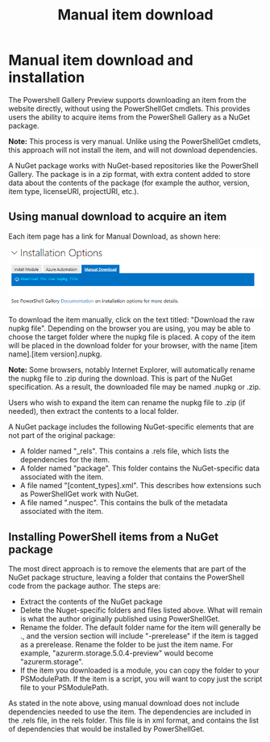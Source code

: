 ﻿---
ms.date:  06/26/18
contributor:  JKeithB
keywords:  gallery,powershell,psgallery
title:  Manual item download 
---
# Manual item download and installation

The Powershell Gallery Preview supports downloading an item from the website directly, without using the PowerShellGet cmdlets. This provides users the ability to acquire items from the PowerShell Gallery as a NuGet package. 

__Note:__ This process is very manual. Unlike using the PowerShellGet cmdlets, this approach will not install the item, and will not download dependencies. 

A NuGet package works with NuGet-based repositories like the PowerShell Gallery. The package is in a zip format, with extra content added to store data about the contents of the package (for example the author, version, item type, licenseURI, projectURI, etc.). 

## Using manual download to acquire an item

Each item page has a link for Manual Download, as shown here:

![Manual Download](../../Images/ManualItemDownload.png)

To download the item manually, click on the text titled: "Download the raw nupkg file". Depending on the browser you are using, you may be able to choose the target folder where the nupkg file is placed. A copy of the item will be placed in the download folder for your browser, with the name [item name].[item version].nupkg. 

__Note:__ Some browsers, notably Internet Explorer, will automatically rename the nupkg file to .zip during the download. This is part of the NuGet specification. As a result, the downloaded file may be named .nupkg or .zip. 

Users who wish to expand the item can rename the nupkg file to .zip (if needed), then extract the contents to a local folder. 

A NuGet package includes the following NuGet-specific elements that are not part of the original package:

* A folder named "_rels". This contains a .rels file, which lists the dependencies for the item. 
* A folder named "package". This folder contains the NuGet-specific data associated with the item.
* A file named "[content_types].xml". This describes how extensions such as PowerShellGet work with NuGet.
* A file named "<itemname>.nuspec". This contains the bulk of the metadata associated with the item.

## Installing PowerShell items from a NuGet package

The most direct approach is to remove the elements that are part of the NuGet package structure, leaving a folder that contains the PowerShell code from the package author. The steps are:

* Extract the contents of the NuGet package 
* Delete the Nuget-specific folders and files listed above. What will remain is what the author originally published using PowerShellGet. 
* Rename the folder. The default folder name for the item will generally be <item name>.<version>, and the version section will include "-prerelease" if the item is tagged as a prerelease. Rename the folder to be just the item name. For example, "azurerm.storage.5.0.4-preview" would become "azurerm.storage". 
* If the item you downloaded is a module, you can copy the folder to your PSModulePath. If the item is a script, you will want to copy just the script file to your PSModulePath.

As stated in the note above, using manual download does not include dependencies needed to use the item. The dependencies are included in the .rels file, in the rels folder. This file is in xml format, and contains the list of dependencies that would be installed by PowerShellGet. 

